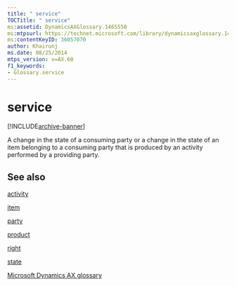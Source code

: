 ```yaml
---
title: " service"
TOCTitle: " service"
ms:assetid: DynamicsAXGlossary.1465550
ms:mtpsurl: https://technet.microsoft.com/library/dynamicsaxglossary.1465550(v=AX.60)
ms:contentKeyID: 36057070
author: Khairunj
ms.date: 08/25/2014
mtps_version: v=AX.60
f1_keywords:
- Glossary.service
---
```


# service


[!INCLUDE[archive-banner](includes/archive-banner.md)]

A change in the state of a consuming party or a change in the state of an item belonging to a consuming party that is produced by an activity performed by a providing party.

## See also

[activity](activity.md)

[item](item.md)

[party](https://technet.microsoft.com/library/hh208669\(v=ax.60\))

[product](product.md)

[right](right.md)

[state](state.md)

[Microsoft Dynamics AX glossary](glossary/microsoft-dynamics-ax-glossary.md)

  



